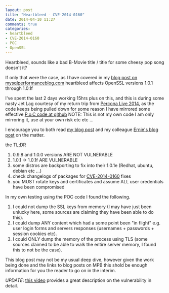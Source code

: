 ```yaml
---
layout: post
title: "Heartbleed - CVE-2014-0160"
date: 2014-04-10 11:27
comments: true
categories:
- heartbleed
- CVE-2014-0160
- POC
- OpenSSL
---
```


Heartbleed, sounds like a bad B-Movie title / title for some cheesy pop song doesn't it?

If only that were the case, as I have covered in my [blog post on mysqlperformanceblog.com](http://www.mysqlperformanceblog.com/2014/04/08/openssl-heartbleed-cve-2014-0160/) heartbleed affects OpenSSL versions 1.0.1 through 1.0.1f

I've spent the last 2 days working 15hrs plus on this, and this is during some nasty Jet Lag courtesy of my return trip from [Percona Live 2014](https://www.percona.com/live/mysql-conference-2014/users/david-busby), as the code keeps being pulled down for some reason I have mirrored some effective [P.o.C code at github](https://github.com/Oneiroi/PenTesting/tree/master/CVE/CVE-2014-0160) NOTE: This is not my own code I am only mirroring it, use at your own risk etc etc ...


I encourage you to both read [my blog post](http://www.mysqlperformanceblog.com/2014/04/08/openssl-heartbleed-cve-2014-0160/) and my colleague [Ernie's blog post](http://www.mysqlperformanceblog.com/2014/04/09/heartbleed-separating-faq-from-fud/) on the matter.

the TL;DR

1. 0.9.8 and 1.0.0 versions ARE NOT VULNERABLE
2. 1.0.1 -> 1.0.1f ARE VULNERABLE
3. some distros are backporting to fix into their 1.0.1e (Redhat, ubuntu, debian etc ...) 
4. check changelogs of packages for [CVE-2014-0160](https://cve.mitre.org/cgi-bin/cvename.cgi?name=CVE-2014-0160) fixes
5. you MUST rotate keys and certificates and assume ALL user credentials have been compromised

In my own testing using the POC code I found the following.

1. I could not dump the SSL keys from memory (I may have just been unlucky here, some sources are claiming they have been able to do this).
2. I could dump ANY content which had a some point been "in flight" e.g. user login forms and servers responses (usernames + passwords + session cookies etc).
3. I could ONLY dump the memory of the process using TLS (some sources claimed to be able to walk the entire server memory, I found this to not be the case).

This blog post may not be my usual deep dive, however given the work being done and the links to blog posts on MPB this shold be enough information for you the reader to go on in the interim.

*UPDATE*: [this video](http://vimeo.com/91425662) provides a great description on the vulnerability in detail.


